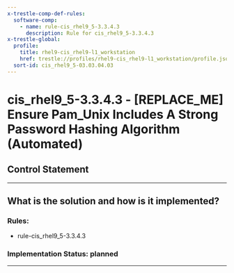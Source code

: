 ```yaml
---
x-trestle-comp-def-rules:
  software-comp:
    - name: rule-cis_rhel9_5-3.3.4.3
      description: Rule for cis_rhel9_5-3.3.4.3
x-trestle-global:
  profile:
    title: rhel9-cis_rhel9-l1_workstation
    href: trestle://profiles/rhel9-cis_rhel9-l1_workstation/profile.json
  sort-id: cis_rhel9_5-03.03.04.03
---
```


# cis_rhel9_5-3.3.4.3 - \[REPLACE_ME\] Ensure Pam_Unix Includes A Strong Password Hashing Algorithm (Automated)

## Control Statement

______________________________________________________________________

## What is the solution and how is it implemented?

<!-- For implementation status enter one of: implemented, partial, planned, alternative, not-applicable -->

<!-- Note that the list of rules under ### Rules: is read-only and changes will not be captured after assembly to JSON -->

<!-- Add control implementation description here for control: cis_rhel9_5-3.3.4.3 -->

### Rules:

  - rule-cis_rhel9_5-3.3.4.3

### Implementation Status: planned

______________________________________________________________________
